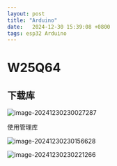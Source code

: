 ```yaml
---
layout: post
title: "Arduino" 
date:   2024-12-30 15:39:08 +0800
tags: esp32 Arduino
---
```


# W25Q64

## 下载库

![image-20241230230027287](https://picture-01-1316374204.cos.ap-beijing.myqcloud.com/image/202412302300329.png)

使用管理库

![image-20241230230156628](https://picture-01-1316374204.cos.ap-beijing.myqcloud.com/image/202412302301696.png)

![image-20241230230221266](https://picture-01-1316374204.cos.ap-beijing.myqcloud.com/image/202412302302318.png)